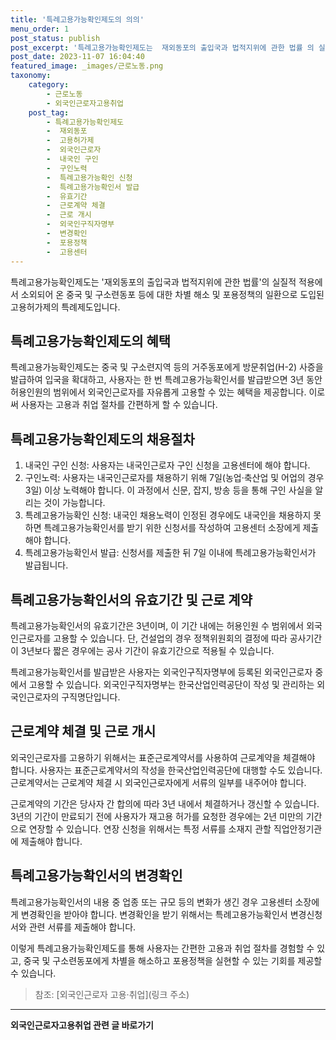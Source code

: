 ```yaml
---
title: '특례고용가능확인제도의 의의'
menu_order: 1
post_status: publish
post_excerpt: '특례고용가능확인제도는  재외동포의 출입국과 법적지위에 관한 법률 의 실질적 적용에서 소외되어 온 중국 및 구소련동포 등에 대한 차별 해소 및 포용정책의 일환으로 도입된 고용허가제의 특례제도입니다.'
post_date: 2023-11-07 16:04:40
featured_image: _images/근로노동.png
taxonomy:
    category:
        - 근로노동
        - 외국인근로자고용취업
    post_tag:
        - 특례고용가능확인제도
        -  재외동포
        -  고용허가제
        -  외국인근로자
        -  내국인 구인
        -  구인노력
        -  특례고용가능확인 신청
        -  특례고용가능확인서 발급
        -  유효기간
        -  근로계약 체결
        -  근로 개시
        -  외국인구직자명부
        -  변경확인
        -  포용정책
        -  고용센터
---
```



특례고용가능확인제도는 '재외동포의 출입국과 법적지위에 관한 법률'의 실질적 적용에서 소외되어 온 중국 및 구소련동포 등에 대한 차별 해소 및 포용정책의 일환으로 도입된 고용허가제의 특례제도입니다.

## 특례고용가능확인제도의 혜택

특례고용가능확인제도는 중국 및 구소련지역 등의 거주동포에게 방문취업(H-2) 사증을 발급하여 입국을 확대하고, 사용자는 한 번 특례고용가능확인서를 발급받으면 3년 동안 허용인원의 범위에서 외국인근로자를 자유롭게 고용할 수 있는 혜택을 제공합니다. 이로써 사용자는 고용과 취업 절차를 간편하게 할 수 있습니다.

## 특례고용가능확인제도의 채용절차

1. 내국인 구인 신청: 사용자는 내국인근로자 구인 신청을 고용센터에 해야 합니다.
2. 구인노력: 사용자는 내국인근로자를 채용하기 위해 7일(농업·축산업 및 어업의 경우 3일) 이상 노력해야 합니다. 이 과정에서 신문, 잡지, 방송 등을 통해 구인 사실을 알리는 것이 가능합니다.
3. 특례고용가능확인 신청: 내국인 채용노력이 인정된 경우에도 내국인을 채용하지 못하면 특례고용가능확인서를 받기 위한 신청서를 작성하여 고용센터 소장에게 제출해야 합니다.
4. 특례고용가능확인서 발급: 신청서를 제출한 뒤 7일 이내에 특례고용가능확인서가 발급됩니다.

## 특례고용가능확인서의 유효기간 및 근로 계약

특례고용가능확인서의 유효기간은 3년이며, 이 기간 내에는 허용인원 수 범위에서 외국인근로자를 고용할 수 있습니다. 단, 건설업의 경우 정책위원회의 결정에 따라 공사기간이 3년보다 짧은 경우에는 공사 기간이 유효기간으로 적용될 수 있습니다.

특례고용가능확인서를 발급받은 사용자는 외국인구직자명부에 등록된 외국인근로자 중에서 고용할 수 있습니다. 외국인구직자명부는 한국산업인력공단이 작성 및 관리하는 외국인근로자의 구직명단입니다.

## 근로계약 체결 및 근로 개시

외국인근로자를 고용하기 위해서는 표준근로계약서를 사용하여 근로계약을 체결해야 합니다. 사용자는 표준근로계약서의 작성을 한국산업인력공단에 대행할 수도 있습니다. 근로계약서는 근로계약 체결 시 외국인근로자에게 서류의 일부를 내주어야 합니다.

근로계약의 기간은 당사자 간 합의에 따라 3년 내에서 체결하거나 갱신할 수 있습니다. 3년의 기간이 만료되기 전에 사용자가 재고용 허가를 요청한 경우에는 2년 미만의 기간으로 연장할 수 있습니다. 연장 신청을 위해서는 특정 서류를 소재지 관할 직업안정기관에 제출해야 합니다.

## 특례고용가능확인서의 변경확인

특례고용가능확인서의 내용 중 업종 또는 규모 등의 변화가 생긴 경우 고용센터 소장에게 변경확인을 받아야 합니다. 변경확인을 받기 위해서는 특례고용가능확인서 변경신청서와 관련 서류를 제출해야 합니다.

이렇게 특례고용가능확인제도를 통해 사용자는 간편한 고용과 취업 절차를 경험할 수 있고, 중국 및 구소련동포에게 차별을 해소하고 포용정책을 실현할 수 있는 기회를 제공할 수 있습니다.

> 참조: [외국인근로자 고용·취업](링크 주소)
<!-- wp:separator -->
<hr class="wp-block-separator has-alpha-channel-opacity"/>
<!-- /wp:separator -->

<!-- wp:group {"backgroundColor":"base","layout":{"type":"constrained"}} -->
<div class="wp-block-group has-base-background-color has-background"><!-- wp:paragraph {"align":"center","fontSize":"medium"} -->
<p class="has-text-align-center has-large-font-size"><strong>외국인근로자고용취업 관련 글 바로가기</strong></p>
<!-- /wp:paragraph -->


<!-- wp:latest-posts
{"categories":[{"id":10884,"count":19,"description":"","link":"https://uknowlaw.com/category/%ec%99%b8%ea%b5%ad%ec%9d%b8%ea%b7%bc%eb%a1%9c%ec%9e%90%ea%b3%a0%ec%9a%a9%ec%b7%a8%ec%97%85/","name":"외국인근로자고용취업","slug":"외국인근로자고용취업","taxonomy":"category","parent":0,"meta":[],"_links":{"self":[{"href":"https://uknowlaw.com/wp-json/wp/v2/categories/10884"}],"collection":[{"href":"https://uknowlaw.com/wp-json/wp/v2/categories"}],"about":[{"href":"https://uknowlaw.com/wp-json/wp/v2/taxonomies/category"}],"wp:post_type":[{"href":"https://uknowlaw.com/wp-json/wp/v2/posts?categories=10884"}],"curies":[{"name":"wp","href":"https://api.w.org/{rel}","templated":true}]}}]} /--></div>
<!-- /wp:group -->